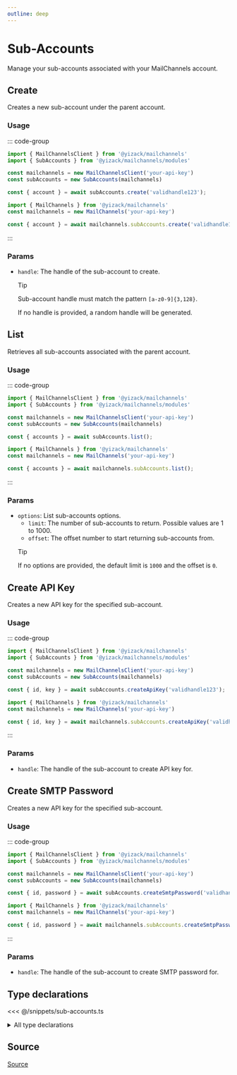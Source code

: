 ```yaml
---
outline: deep
---
```


# Sub-Accounts <Badge type="tip" text="module" />

<!-- #region description -->
Manage your sub-accounts associated with your MailChannels account.
<!-- #endregion description -->

## Create <Badge type="info" text="method" />

Creates a new sub-account under the parent account.

### Usage

::: code-group
```ts [modular.ts]
import { MailChannelsClient } from '@yizack/mailchannels'
import { SubAccounts } from '@yizack/mailchannels/modules'

const mailchannels = new MailChannelsClient('your-api-key')
const subAccounts = new SubAccounts(mailchannels)

const { account } = await subAccounts.create('validhandle123');
```

```ts [full.ts]
import { MailChannels } from '@yizack/mailchannels'
const mailchannels = new MailChannels('your-api-key')

const { account } = await mailchannels.subAccounts.create('validhandle123');
```
:::

### Params

- `handle`: The handle of the sub-account to create.
  > [!TIP]
  > Sub-account handle must match the pattern `[a-z0-9]{3,128}`.
  >
  > If no handle is provided, a random handle will be generated.

## List <Badge type="info" text="method" />

Retrieves all sub-accounts associated with the parent account.

### Usage

::: code-group
```ts [modular.ts]
import { MailChannelsClient } from '@yizack/mailchannels'
import { SubAccounts } from '@yizack/mailchannels/modules'

const mailchannels = new MailChannelsClient('your-api-key')
const subAccounts = new SubAccounts(mailchannels)

const { accounts } = await subAccounts.list();
```

```ts [full.ts]
import { MailChannels } from '@yizack/mailchannels'
const mailchannels = new MailChannels('your-api-key')

const { accounts } = await mailchannels.subAccounts.list();
```
:::

### Params

- `options`: List sub-accounts options.
  - `limit`: The number of sub-accounts to return. Possible values are 1 to 1000.
  - `offset`: The offset number to start returning sub-accounts from.
  > [!TIP]
  > If no options are provided, the default limit is `1000` and the offset is `0`.

## Create API Key <Badge type="info" text="method" />

Creates a new API key for the specified sub-account.

### Usage

::: code-group
```ts [modular.ts]
import { MailChannelsClient } from '@yizack/mailchannels'
import { SubAccounts } from '@yizack/mailchannels/modules'

const mailchannels = new MailChannelsClient('your-api-key')
const subAccounts = new SubAccounts(mailchannels)

const { id, key } = await subAccounts.createApiKey('validhandle123');
```

```ts [full.ts]
import { MailChannels } from '@yizack/mailchannels'
const mailchannels = new MailChannels('your-api-key')

const { id, key } = await mailchannels.subAccounts.createApiKey('validhandle123');
```
:::

### Params

- `handle`: The handle of the sub-account to create API key for.

## Create SMTP Password <Badge type="info" text="method" />

Creates a new API key for the specified sub-account.

### Usage

::: code-group
```ts [modular.ts]
import { MailChannelsClient } from '@yizack/mailchannels'
import { SubAccounts } from '@yizack/mailchannels/modules'

const mailchannels = new MailChannelsClient('your-api-key')
const subAccounts = new SubAccounts(mailchannels)

const { id, password } = await subAccounts.createSmtpPassword('validhandle123');
```

```ts [full.ts]
import { MailChannels } from '@yizack/mailchannels'
const mailchannels = new MailChannels('your-api-key')

const { id, password } = await mailchannels.subAccounts.createSmtpPassword('validhandle123');
```
:::

### Params

- `handle`: The handle of the sub-account to create SMTP password for.

## Type declarations

<<< @/snippets/sub-accounts.ts

<details>
  <summary>All type declarations</summary>

  **Create type declarations**

  <<< @/snippets/sub-accounts-account.ts
  <<< @/snippets/sub-accounts-create-response.ts

  **List type declarations**

  <<< @/snippets/sub-accounts-list-options.ts
  <<< @/snippets/sub-accounts-list-response.ts

  **Create API Key type declarations**

  <<< @/snippets/sub-accounts-create-api-key-response.ts

  **Create SMTP Password type declarations**

  <<< @/snippets/sub-accounts-create-smtp-password-response.ts
</details>

## Source

[Source](https://github.com/Yizack/mailchannels/tree/main/src/modules/sub-accounts.ts)
